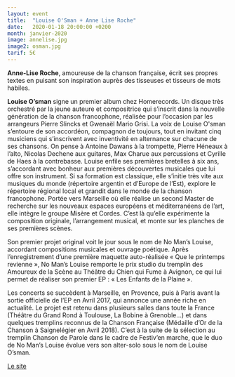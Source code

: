 ```yaml
---
layout: event
title:  "Louise O'Sman + Anne Lise Roche"
date:   2020-01-18 20:00:00 +0200
month: janvier-2020
image: annelise.jpg
image2: osman.jpg
tarif: 5€
---
```


**Anne-Lise Roche**, amoureuse de la chanson française, écrit ses propres textes en puisant son inspiration auprès des tisseuses et tisseurs de mots habiles.

 **Louise O’sman** signe un premier album chez Homerecords. Un disque très orchestré par la jeune auteure et compositrice qui s’inscrit dans la nouvelle génération de la chanson francophone, réalisée pour l’occasion par les arrangeurs Pierre Slincks et Gwenaël Mario Grisi. La voix de Louise O'sman s’entoure de son accordéon, compagnon de toujours, tout en invitant cinq musiciens qui s’inscrivent avec inventivité en alternance sur chacune de ses chansons. On pense à Antoine Dawans à la trompette, Pierre Héneaux à l’alto, Nicolas Dechene aux guitares, Max Charue aux percussions et Cyrille de Haes à la contrebasse. Louise enfile ses premières bretelles à six ans, s’accordant avec bonheur aux premières découvertes musicales que lui offre son instrument. Si sa formation est classique, elle s’initie très vite aux musiques du monde (répertoire argentin et d’Europe de l’Est), explore le répertoire régional local et grandit dans le monde de la chanson francophone.
Portée vers Marseille où elle réalise un second Master de recherche sur les nouveaux espaces européens et méditerranéens de l’art, elle intègre le groupe Misère et Cordes. C’est là qu’elle expérimente la composition originale, l’arrangement musical, et monte sur les planches de ses premières scènes.

Son premier projet original voit le jour sous le nom de No Man’s Louise, accordant compositions musicales et ouvrage poétique. Après l’enregistrement d’une première maquette auto-réalisée « Que le printemps revienne », No Man’s Louise remporte le prix studio du tremplin des Amoureux de la Scène au Théâtre du Chien qui Fume à Avignon, ce qui lui permet de réaliser son premier EP : « Les Enfants de la Plaine ».

Les concerts se succèdent à Marseille, en Provence, puis à Paris avant la sortie officielle de l’EP en Avril 2017, qui annonce une année riche en actualité. Le projet est retenu dans plusieurs salles dans toute la France (Théâtre du Grand Rond à Toulouse, La Bobine à Grenoble…) et dans quelques tremplins reconnus de la Chanson Française (Médaille d’Or de la Chanson à Saignelégier en Avril 2018). C’est à la suite de la sélection au tremplin Chanson de Parole dans le cadre de Festiv’en marche, que le duo de No Man’s Louise évolue vers son alter-solo sous le nom de Louise O’sman.

[Le site](https://louiseosman.com/?)
